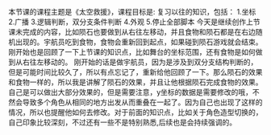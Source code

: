 本节课的课程主题是《太空救援》，课程目标是:
复习以往的知识，包括：
1.坐标
2.广播
3.逻辑判断，双分支条件判断
4.外观
5.停止全部脚本
今天是继续创作上节课未完成的内容，比如陨石也要做到从右往左移动，并且食物和陨石都是在右边随机出现的。宇航员吃到食物，食物会重新回到起点，如果碰到陨石游戏就会结束。
刚开始也是回顾了一下上节课的知识点，比如舞台的坐标范围，还有食物是如何做到从右往左移动的。
刚开始的话是做宇航员，因为是涉及到双分支结构判断的，但是可能时间比较久了，所以有点忘记了，重新给他回顾了一下。那么陨石的效果和食物一样的，所以我是讲解了陨石的效果，并且让他根据陨石完成食物的效果。自己是可以做出大部分效果的，但是需要注意，y坐标的数据是需要修改的哦，不然会导致多个角色从相同的地方出发从而重叠在一起了。因为自己也出现了这样的情况，所以也提醒他如何去修改。对于前面的知识点，比如关于角色造型切换的，自己印象比较深刻，不过还有一些不是特别熟悉,后续也是会持续强调的。

